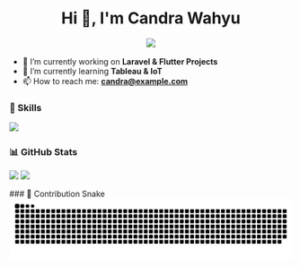 <h1 align="center">Hi 👋, I'm Candra Wahyu</h1>
<p align="center">
  <img src="https://media.giphy.com/media/3o7TKU8RvQuomFfUUU/giphy.gif" width="250">
</p>

- 🔭 I’m currently working on **Laravel & Flutter Projects**
- 🌱 I’m currently learning **Tableau & IoT**
- 📫 How to reach me: **candra@example.com**

### 🚀 Skills

<p align="left">
  <img src="https://skillicons.dev/icons?i=php,laravel,flutter,dart,js,nodejs,html,css,tailwind,mysql,git,github" />
</p>

### 📊 GitHub Stats

<p align="left">
  <img src="https://github-readme-stats.vercel.app/api?username=candraega&show_icons=true&theme=radical" width="48%" />
  <img src="https://github-readme-stats.vercel.app/api/top-langs/?username=candraega&layout=compact&theme=radical" width="48%" />
</p>
### 🐍 Contribution Snake

<picture>
  <source
    media="(prefers-color-scheme: dark)"
    srcset="https://raw.githubusercontent.com/platane/snk/output/github-contribution-grid-snake-dark.svg"
  />
  <source
    media="(prefers-color-scheme: light)"
    srcset="https://raw.githubusercontent.com/platane/snk/output/github-contribution-grid-snake.svg"
  />
  <img
    alt="github contribution grid snake animation"
    src="https://raw.githubusercontent.com/platane/snk/output/github-contribution-grid-snake.svg"
  />
</picture>

